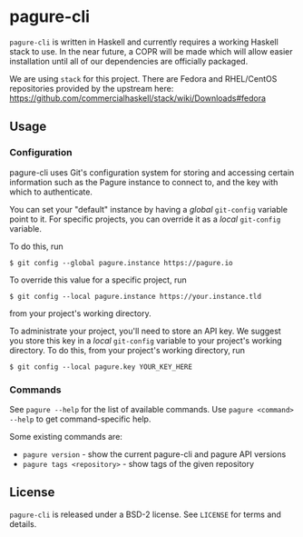 # pagure-cli

`pagure-cli` is written in Haskell and currently requires a working Haskell
stack to use. In the near future, a COPR will be made which will allow easier
installation until all of our dependencies are officially packaged.

We are using `stack` for this project. There are Fedora and RHEL/CentOS
repositories provided by the upstream here:
https://github.com/commercialhaskell/stack/wiki/Downloads#fedora

## Usage

### Configuration

pagure-cli uses Git's configuration system for storing and accessing certain
information such as the Pagure instance to connect to, and the key with which to
authenticate.

You can set your "default" instance by having a *global* `git-config` variable
point to it. For specific projects, you can override it as a *local*
`git-config` variable.

To do this, run

```
$ git config --global pagure.instance https://pagure.io
```

To override this value for a specific project, run

```
$ git config --local pagure.instance https://your.instance.tld
```

from your project's working directory.

To administrate your project, you'll need to store an API key. We suggest you
store this key in a *local* `git-config` variable to your project's working
directory. To do this, from your project's working directory, run

```
$ git config --local pagure.key YOUR_KEY_HERE
```

### Commands

See `pagure --help` for the list of available commands. Use
`pagure <command> --help` to get command-specific help.

Some existing commands are:

* `pagure version` - show the current pagure-cli and pagure API versions
* `pagure tags <repository>` - show tags of the given repository

## License

`pagure-cli` is released under a BSD-2 license. See `LICENSE` for terms and
details.
